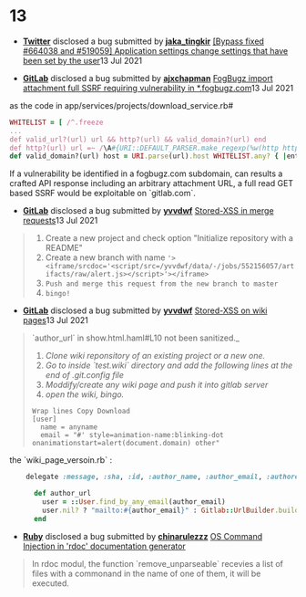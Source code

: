# 13

* [**Twitter**](https://hackerone.com/twitter) disclosed a bug submitted by [**jaka\_tingkir**](https://hackerone.com/jaka_tingkir)  [\[Bypass fixed \#664038 and \#519059\] Application settings change settings that have been set by the user](https://hackerone.com/reports/712344)13 Jul 2021 

  


* [**GitLab**](https://hackerone.com/gitlab) disclosed a bug submitted by [**ajxchapman**](https://hackerone.com/ajxchapman)  [FogBugz import attachment full SSRF requiring vulnerability in \*.fogbugz.com](https://hackerone.com/reports/1092230)13 Jul 2021 

as the code in app/services/projects/download\_service.rb\#

```ruby
WHITELIST = [ /^.freeze
...
def valid_url?(url) url && http?(url) && valid_domain?(url) end
def http?(url) url =~ /\A#{URI::DEFAULT_PARSER.make_regexp(%w(http https))}\z/ end
def valid_domain?(url) host = URI.parse(url).host WHITELIST.any? { |entry| entry === host } end
```

  
If a vulnerability be identified in a fogbugz.com subdomain, can results a crafted API response including an arbitrary attachment URL, a full read GET based SSRF would be exploitable on \`gitlab.com\`.



* [**GitLab**](https://hackerone.com/gitlab) disclosed a bug submitted by [**yvvdwf**](https://hackerone.com/yvvdwf)  [Stored-XSS in merge requests](https://hackerone.com/reports/977697)13 Jul 2021 

> 1. Create a new project and check option "Initialize repository with a README"
> 2. Create a new branch with name `'> <iframe/srcdoc='<script/src=/yvvdwf/data/-/jobs/552156057/artifacts/raw/alert.js></script>'></iframe>`
> 3. `Push and merge this request from the new branch to master`
> 4. `bingo!`





* [**GitLab**](https://hackerone.com/gitlab) disclosed a bug submitted by [**yvvdwf**](https://hackerone.com/yvvdwf)  [Stored-XSS on wiki pages](https://hackerone.com/reports/1087061)13 Jul 2021 

> \`author_url\` in  show.html.haml\#L10 not been sanitized._
>
> 1. _Clone wiki reponsitory of an existing project or a new one._
> 2. _Go to inside \`test.wiki\` directory and add the following lines at the end of .git.config file_
> 3. _Moddify/create any wiki page and push it into gitlab server_
> 4. _open the wiki, bingo._
>
> ```text
> Wrap lines Copy Download
> [user]
> 	name = anyname
> 	email = "#' style=animation-name:blinking-dot onanimationstart=alert(document.domain) other"
> ```

the \`wiki_page_versoin.rb\` :

```ruby
    delegate :message, :sha, :id, :author_name, :author_email, :authored_date, to: :commit

      def author_url
        user = ::User.find_by_any_email(author_email)
        user.nil? ? "mailto:#{author_email}" : Gitlab::UrlBuilder.build(user)
      end
```



* [**Ruby**](https://hackerone.com/ruby) disclosed a bug submitted by [**chinarulezzz**](https://hackerone.com/chinarulezzz)  [OS Command Injection in 'rdoc' documentation generator](https://hackerone.com/reports/1161691)

> In rdoc modul, the function \`remove\_unparseable\` recevies a list of files with a commonand in the name of one of them, it will be executed.



